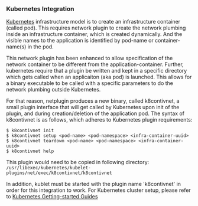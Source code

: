 ### Kubernetes Integration

[Kubernetes](https://github.com/GoogleCloudPlatform/kubernetes) infrastructure model is to create an infrastructure container (called pod).
This requires network plugin to create the network plumbing inside an infrastructure container, which is created dynamically.
And the visible names to the application is identified by pod-name or container-name(s) in the pod.

This network plugin has been enhanced to allow specification of the network container to be different from the application-container.
Further, kubernetes require that a plugin be written and kept in a specific directory which gets called when an applicaiton (aka pod) is launched.
This allows for a binary executable to be called with a specific parameters to do the network plumbing outside Kubernetes. 

For that reason, netplugin produces a new binary, called k8contivnet, a small plugin interface that will get called by Kubernetes
upon init of the plugin, and during creation/deletion of the application pod. The syntax of k8contivnet is as follows, which adheres to 
Kubernetes plugin requirements:

```
$ k8contivnet init
$ k8contivnet setup <pod-name> <pod-namespace> <infra-container-uuid>
$ k8contivnet teardown <pod-name> <pod-namespace> <infra-container-uuid>
$ k8contivnet help
```

This plugin would need to be copied in following directory:
`/usr/libexec/kubernetes/kubelet-plugins/net/exec/k8contivnet/k8contivnet`

In addition, kublet must be started with the plugin name 'k8contivnet' in order for this integration to work. For Kubernetes cluster setup, please refer to [Kubernetes Getting-started Guides](https://github.com/GoogleCloudPlatform/kubernetes/blob/master/docs/getting-started-guides/ubuntu_multinodes_cluster.md)
